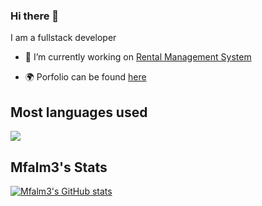 ### Hi there 👋

<!--
**Mfalm3/Mfalm3** is a ✨ _special_ ✨ repository because its `README.md` (this file) appears on your GitHub profile.

Here are some ideas to get you started:

- 🔭 I’m currently working on ...
- 🌱 I’m currently learning ...
- 👯 I’m looking to collaborate on ...
- 🤔 I’m looking for help with ...
- 💬 Ask me about ...
- 📫 How to reach me: ...
- 😄 Pronouns: ...
- ⚡ Fun fact: ...
-->
I am a fullstack developer

- 🔭 I’m currently working on [Rental Management System](https://github.com/Mfalm3/Rental-Management-System)
<!-- 
- 🎓 I’m currently learning TailwindCss, Alpine and Livewire (TALL Stack)
-->
- 🌍 Porfolio can be found [here](https://www.jkrafts.com)

## Most languages used

<a href="https://github.com/anuraghazra/github-readme-stats">
 <img align="center" src="https://github-readme-stats.vercel.app/api/top-langs/?username=mfalm3&show_icons=true" />
</a>

## Mfalm3's Stats
[![Mfalm3's GitHub stats](https://github-readme-stats.vercel.app/api?username=mfalm3&show_icons=true)](https://github.com/anuraghazra/github-readme-stats)
